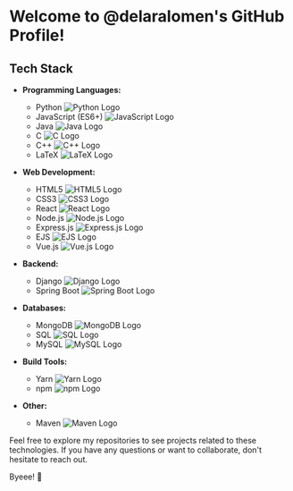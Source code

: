 # Welcome to @delaralomen's GitHub Profile!

## Tech Stack

- **Programming Languages:**
  - Python ![Python Logo](https://simpleicons.org/icons/python.svg)
  - JavaScript (ES6+) ![JavaScript Logo](https://simpleicons.org/icons/javascript.svg)
  - Java ![Java Logo](https://simpleicons.org/icons/java.svg)
  - C ![C Logo](https://simpleicons.org/icons/c.svg)
  - C++ ![C++ Logo](https://simpleicons.org/icons/cplusplus.svg)
  - LaTeX ![LaTeX Logo](https://simpleicons.org/icons/latex.svg)

- **Web Development:**
  - HTML5 ![HTML5 Logo](https://simpleicons.org/icons/html5.svg)
  - CSS3 ![CSS3 Logo](https://simpleicons.org/icons/css3.svg)
  - React ![React Logo](https://simpleicons.org/icons/react.svg)
  - Node.js ![Node.js Logo](https://simpleicons.org/icons/node-dot-js.svg)
  - Express.js ![Express.js Logo](https://simpleicons.org/icons/express.svg)
  - EJS ![EJS Logo](https://simpleicons.org/icons/ejs.svg)
  - Vue.js ![Vue.js Logo](https://simpleicons.org/icons/vue-dot-js.svg)

- **Backend:**
  - Django ![Django Logo](https://simpleicons.org/icons/django.svg)
  - Spring Boot ![Spring Boot Logo](https://simpleicons.org/icons/spring.svg)

- **Databases:**
  - MongoDB ![MongoDB Logo](https://simpleicons.org/icons/mongodb.svg)
  - SQL ![SQL Logo](https://simpleicons.org/icons/mysql.svg)
  - MySQL ![MySQL Logo](https://simpleicons.org/icons/mysql.svg)

- **Build Tools:**
  - Yarn ![Yarn Logo](https://simpleicons.org/icons/yarn.svg)
  - npm ![npm Logo](https://simpleicons.org/icons/npm.svg)

- **Other:**
  - Maven ![Maven Logo](https://simpleicons.org/icons/apache.svg)

Feel free to explore my repositories to see projects related to these technologies. 
If you have any questions or want to collaborate, don't hesitate to reach out.

Byeee! 🚀
